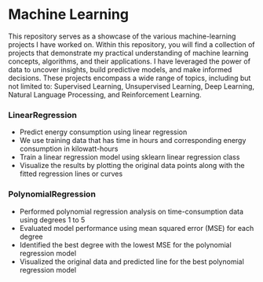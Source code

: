 # Machine Learning
This repository serves as a showcase of the various machine-learning projects I have worked on. Within this repository, you will find a collection of projects that demonstrate my practical understanding of machine learning concepts, algorithms, and their applications. I have leveraged the power of data to uncover insights, build predictive models, and make informed decisions. These projects encompass a wide range of topics, including but not limited to: Supervised Learning, Unsupervised Learning, Deep Learning, Natural Language Processing, and Reinforcement Learning.

### LinearRegression
+ Predict energy consumption using linear regression                                                                                                                
+ We use training data that has time in hours and corresponding energy consumption in kilowatt-hours                                                              
+ Train a linear regression model using sklearn linear regression class                                                                                                                                                                                 
+ Visualize the results by plotting the original data points along with the fitted regression lines or curves

### PolynomialRegression
+ Performed polynomial regression analysis on time-consumption data using degrees 1 to 5                                                                                                               
+ Evaluated model performance using mean squared error (MSE) for each degree                                                            
+ Identified the best degree with the lowest MSE for the polynomial regression model                                                                                                                                                                            
+ Visualized the original data and predicted line for the best polynomial regression model
